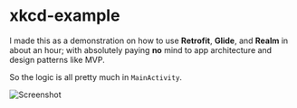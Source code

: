 # xkcd-example

I made this as a demonstration on how to use **Retrofit**, **Glide**, and **Realm** in about an hour; with absolutely paying **no** mind to app architecture and design patterns like MVP.

So the logic is all pretty much in `MainActivity`.

![Screenshot](https://raw.githubusercontent.com/zhuinden/xkcd-example/master/xkcd-app.jpg)

